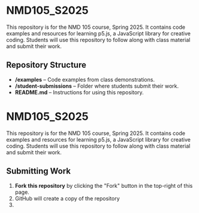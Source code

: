 # NMD105_S2025

This repository is for the NMD 105 course, Spring 2025. It contains code examples and resources for learning p5.js, a JavaScript library for creative coding. Students will use this repository to follow along with class material and submit their work.

## Repository Structure
- **/examples** – Code examples from class demonstrations.  
- **/student-submissions** – Folder where students submit their work.  
- **README.md** – Instructions for using this repository.  
# NMD105_S2025

This repository is for the NMD 105 course, Spring 2025. It contains code examples and resources for learning p5.js, a JavaScript library for creative coding. Students will use this repository to follow along with class material and submit their work.

## Submitting Work
1. **Fork this repository** by clicking the "Fork" button in the top-right of this page.
2. GitHub will create a copy of the repository
3. 

